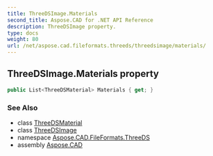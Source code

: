 ```yaml
---
title: ThreeDSImage.Materials
second_title: Aspose.CAD for .NET API Reference
description: ThreeDSImage property. 
type: docs
weight: 80
url: /net/aspose.cad.fileformats.threeds/threedsimage/materials/
---
```

## ThreeDSImage.Materials property

```csharp
public List<ThreeDSMaterial> Materials { get; }
```

### See Also

* class [ThreeDSMaterial](../../../aspose.cad.fileformats.threeds.elements/threedsmaterial/)
* class [ThreeDSImage](../)
* namespace [Aspose.CAD.FileFormats.ThreeDS](../../threedsimage/)
* assembly [Aspose.CAD](../../../)


